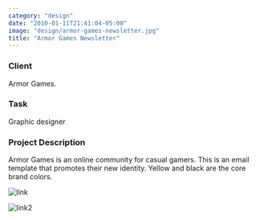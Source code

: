 ```yaml
---
category: "design"
date: "2010-01-11T21:41:04-05:00"
image: "design/armor-games-newsletter.jpg"
title: "Armor Games Newsletter"
---
```


### Client

Armor Games.

### Task

Graphic designer

### Project Description

Armor Games is an online community for casual gamers. This is an email template that promotes their new identity. Yellow and black are the core brand colors.

![link](design/armor-games-newsletter.jpg)

![link2](design/armor-games-mockup.jpg)
